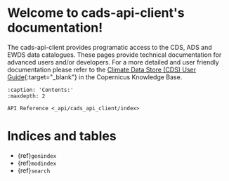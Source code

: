 # Welcome to cads-api-client's documentation!

The cads-api-client provides programatic access to the CDS, ADS and EWDS data catalogues.
These pages provide technical documentation for advanced users and/or developers.
For a more detailed and user friendly documentation please refer to the
[Climate Data Store (CDS) User Guide](https://confluence.ecmwf.int/x/vTRtD){:target="_blank"} in the Copernicus
Knowledge Base.


```{toctree}
:caption: 'Contents:'
:maxdepth: 2

API Reference <_api/cads_api_client/index>
```

# Indices and tables

- {ref}`genindex`
- {ref}`modindex`
- {ref}`search`
